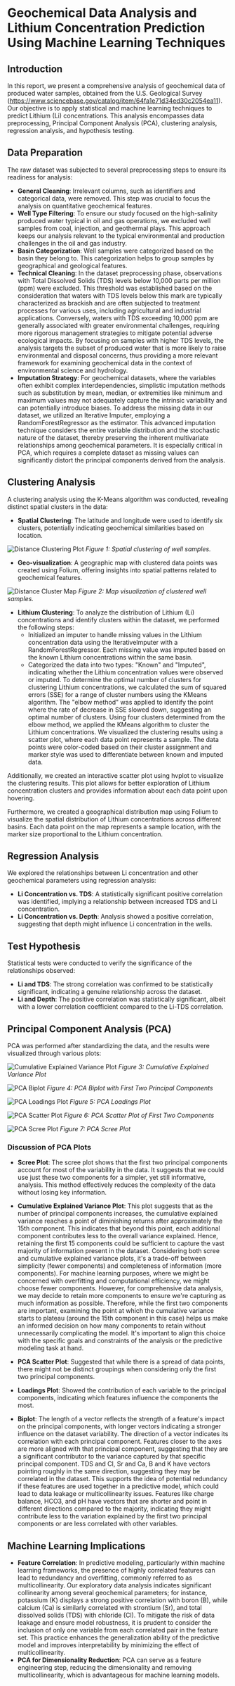 # Geochemical Data Analysis and Lithium Concentration Prediction Using Machine Learning Techniques

## Introduction

In this report, we present a comprehensive analysis of geochemical data of produced water samples, obtained from the U.S. Geological Survey (https://www.sciencebase.gov/catalog/item/64fa1e71d34ed30c2054ea11). Our objective is to apply statistical and machine learning techniques to predict Lithium (Li) concentrations. This analysis encompasses data preprocessing, Principal Component Analysis (PCA), clustering analysis, regression analysis, and hypothesis testing.

## Data Preparation

The raw dataset was subjected to several preprocessing steps to ensure its readiness for analysis:

- **General Cleaning**: Irrelevant columns, such as identifiers and categorical data, were removed. This step was crucial to focus the analysis on quantitative geochemical features.
- **Well Type Filtering**: To ensure our study focused on the high-salinity produced water typical in oil and gas operations, we excluded well samples from coal, injection, and geothermal plays. This approach keeps our analysis relevant to the typical environmental and production challenges in the oil and gas industry.
- **Basin Categorization**: Well samples were categorized based on the basin they belong to. This categorization helps to group samples by geographical and geological features.
- **Technical Cleaning**: In the dataset preprocessing phase, observations with Total Dissolved Solids (TDS) levels below 10,000 parts per million (ppm) were excluded. This threshold was established based on the consideration that waters with TDS levels below this mark are typically characterized as brackish and are often subjected to treatment processes for various uses, including agricultural and industrial applications. Conversely, waters with TDS exceeding 10,000 ppm are generally associated with greater environmental challenges, requiring more rigorous management strategies to mitigate potential adverse ecological impacts. By focusing on samples with higher TDS levels, the analysis targets the subset of produced water that is more likely to raise environmental and disposal concerns, thus providing a more relevant framework for examining geochemical data in the context of environmental science and hydrology.
- **Imputation Strategy**:  For geochemical datasets, where the variables often exhibit complex interdependencies, simplistic imputation methods such as substitution by mean, median, or extremities like minimum and maximum values may not adequately capture the intrinsic variability and can potentially introduce biases. To address the missing data in our dataset, we utilized an Iterative Imputer, employing a RandomForestRegressor as the estimator. This advanced imputation technique considers the entire variable distribution and the stochastic nature of the dataset, thereby preserving the inherent multivariate relationships among geochemical parameters. It is especially critical in PCA, which requires a complete dataset as missing values can significantly distort the principal components derived from the analysis.

## Clustering Analysis

A clustering analysis using the K-Means algorithm was conducted, revealing distinct spatial clusters in the data:

- **Spatial Clustering**: The latitude and longitude were used to identify six clusters, potentially indicating geochemical similarities based on location.

![Distance Clustering Plot](../images/clustering/distance_clustering_plot.png)
*Figure 1: Spatial clustering of well samples.*

- **Geo-visualization**: A geographic map with clustered data points was created using Folium, offering insights into spatial patterns related to geochemical features.

![Distance Cluster Map](../images/geomaps/distance_clustering_map.PNG)
*Figure 2: Map visualization of clustered well samples.*

- **Lithium Clustering**: To analyze the distribution of Lithium (Li) concentrations and identify clusters within the dataset, we performed the following steps:
    - Initialized an imputer to handle missing values in the Lithium concentration data using the IterativeImputer with a RandomForestRegressor. Each missing value was imputed based on the known Lithium concentrations within the same basin.
    - Categorized the data into two types: "Known" and "Imputed", indicating whether the Lithium concentration values were observed or imputed.
To determine the optimal number of clusters for clustering Lithium concentrations, we calculated the sum of squared errors (SSE) for a range of cluster numbers using the KMeans algorithm. The "elbow method" was applied to identify the point where the rate of decrease in SSE slowed down, suggesting an optimal number of clusters.
Using four clusters determined from the elbow method, we applied the KMeans algorithm to cluster the Lithium concentrations. We visualized the clustering results using a scatter plot, where each data point represents a sample. The data points were color-coded based on their cluster assignment and marker style was used to differentiate between known and imputed data.

Additionally, we created an interactive scatter plot using hvplot to visualize the clustering results. This plot allows for better exploration of Lithium concentration clusters and provides information about each data point upon hovering.

Furthermore, we created a geographical distribution map using Folium to visualize the spatial distribution of Lithium concentrations across different basins. Each data point on the map represents a sample location, with the marker size proportional to the Lithium concentration.

## Regression Analysis

We explored the relationships between Li concentration and other geochemical parameters using regression analysis:

- **Li Concentration vs. TDS**: A statistically significant positive correlation was identified, implying a relationship between increased TDS and Li concentration.
- **Li Concentration vs. Depth**: Analysis showed a positive correlation, suggesting that depth might influence Li concentration in the wells.

## Test Hypothesis

Statistical tests were conducted to verify the significance of the relationships observed:

- **Li and TDS**: The strong correlation was confirmed to be statistically significant, indicating a genuine relationship across the dataset.
- **Li and Depth**: The positive correlation was statistically significant, albeit with a lower correlation coefficient compared to the Li-TDS correlation.


## Principal Component Analysis (PCA)

PCA was performed after standardizing the data, and the results were visualized through various plots:

![Cumulative Explained Variance Plot](../images/pca/Cumulative_Explained_Variance_Plot.png)
*Figure 3: Cumulative Explained Variance Plot*

![PCA Biplot](../images/pca/PCA_Biplot_Scaled.png)
*Figure 4: PCA Biplot with First Two Principal Components*

![PCA Loadings Plot](../images/pca/PCA_Loadings_Plot.png)
*Figure 5: PCA Loadings Plot*

![PCA Scatter Plot](../images/pca/PCA_Scatter_Plot_First_Two_Components.png)
*Figure 6: PCA Scatter Plot of First Two Components*

![PCA Scree Plot](../images/pca/PCA_Scree_Plot.png)
*Figure 7: PCA Scree Plot*

### Discussion of PCA Plots

- **Scree Plot**: The scree plot shows that the first two principal components account for most of the variability in the data. It suggests that we could use just these two components for a simpler, yet still informative, analysis. This method effectively reduces the complexity of the data without losing key information.
- **Cumulative Explained Variance Plot**: This plot suggests that as the number of principal components increases, the cumulative explained variance reaches a point of diminishing returns after approximately the 15th component. This indicates that beyond this point, each additional component contributes less to the overall variance explained. Hence, retaining the first 15 components could be sufficient to capture the vast majority of information present in the dataset. Considering both scree and cumulative explained variance plots, it's a trade-off between simplicity (fewer components) and completeness of information (more components). For machine learning purposes, where we might be concerned with overfitting and computational efficiency, we might choose fewer components. However, for comprehensive data analysis, we may decide to retain more components to ensure we're capturing as much information as possible. Therefore, while the first two components are important, examining the point at which the cumulative variance starts to plateau (around the 15th component in this case) helps us make an informed decision on how many components to retain without unnecessarily complicating the model. It's important to align this choice with the specific goals and constraints of the analysis or the predictive modeling task at hand.

- **PCA Scatter Plot**: Suggested that while there is a spread of data points, there might not be distinct groupings when considering only the first two principal components.
- **Loadings Plot**: Showed the contribution of each variable to the principal components, indicating which features influence the components the most.
- **Biplot**: The length of a vector reflects the strength of a feature's impact on the principal components, with longer vectors indicating a stronger influence on the dataset variability. The direction of a vector indicates its correlation with each principal component. Features closer to the axes are more aligned with that principal component, suggesting that they are a significant contributor to the variance captured by that specific principal component. TDS and Cl, Sr and Ca, B and K have vectors pointing roughly in the same direction, suggesting they may be correlated in the dataset. This supports the idea of potential redundancy if these features are used together in a predictive model, which could lead to data leakage or multicollinearity issues. Features like charge balance, HCO3, and pH have vectors that are shorter and point in different directions compared to the majority, indicating they might contribute less to the variation explained by the first two principal components or are less correlated with other variables.

## Machine Learning Implications

- **Feature Correlation**: In predictive modeling, particularly within machine learning frameworks, the presence of highly correlated features can lead to redundancy and overfitting, commonly referred to as multicollinearity. Our exploratory data analysis indicates significant collinearity among several geochemical parameters; for instance, potassium (K) displays a strong positive correlation with boron (B), while calcium (Ca) is similarly correlated with strontium (Sr), and total dissolved solids (TDS) with chloride (Cl). To mitigate the risk of data leakage and ensure model robustness, it is prudent to consider the inclusion of only one variable from each correlated pair in the feature set. This practice enhances the generalization ability of the predictive model and improves interpretability by minimizing the effect of multicollinearity.
- **PCA for Dimensionality Reduction**: PCA can serve as a feature engineering step, reducing the dimensionality and removing multicollinearity, which is advantageous for machine learning models.
